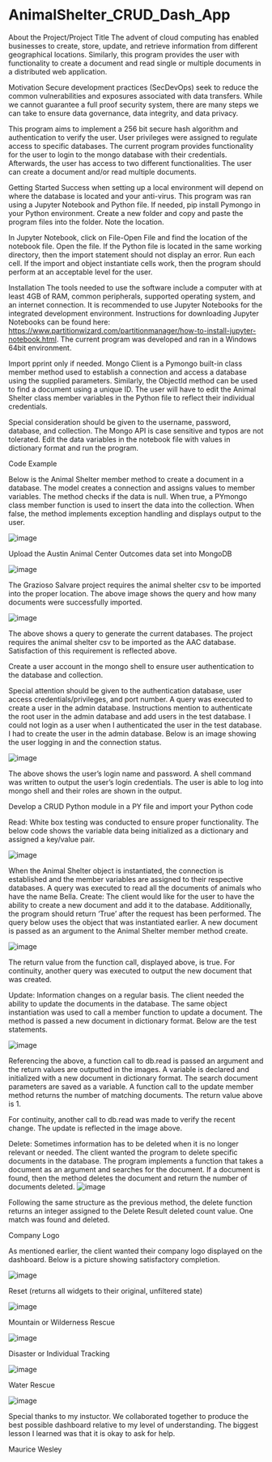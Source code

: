 # AnimalShelter_CRUD_Dash_App
About the Project/Project Title
The advent of cloud computing has enabled businesses to create, store, update, and retrieve information from different geographical locations. Similarly, this program provides the user with functionality to create a document and read single or multiple documents in a distributed web application. 

Motivation
Secure development practices (SecDevOps) seek to reduce the common vulnerabilities and exposures associated with data transfers. While we cannot guarantee a full proof security system, there are many steps we can take to ensure data governance, data integrity, and data privacy.

This program aims to implement a 256 bit secure hash algorithm and authentication to verify the user. User privileges were assigned to regulate access to specific databases. The current program provides functionality for the user to login to the mongo database with their credentials. Afterwards, the user has access to two different functionalities. The user can create a document and/or read multiple documents.

Getting Started
Success when setting up a local environment will depend on where the database is located and your anti-virus. This program was ran using a Jupyter Notebook and Python file. If needed, pip install Pymongo in your Python environment. Create a new folder and copy and paste the program files into the folder. Note the location.

In Jupyter Notebook, click on File-Open File and find the location of the notebook file. Open the file. If the Python file is located in the same working directory, then the import statement should not display an error. Run each cell. If the import and object instantiate cells work, then the program should perform at an acceptable level for the user.

Installation
The tools needed to use the software include a computer with at least 4GB of RAM, common peripherals, supported operating system, and an internet connection. It is recommended to use Jupyter Notebooks for the integrated development environment. Instructions for downloading Jupyter Notebooks can be found here: https://www.partitionwizard.com/partitionmanager/how-to-install-jupyter-notebook.html. The current program was developed and ran in a Windows 64bit environment.

Import pprint only if needed. Mongo Client is a Pymongo built-in class member method used to establish a connection and access a database using the supplied parameters. Similarly, the ObjectId method can be used to find a document using a unique ID. The user will have to edit the Animal Shelter class member variables in the Python file to reflect their individual credentials.

Special consideration should be given to the username, password, database, and collection. The Mongo API is case sensitive and typos are not tolerated. Edit the data variables in the notebook file with values in dictionary format and run the program.

Code Example

Below is the Animal Shelter member method to create a document in a database. The model creates a connection and assigns values to member variables. The method checks if the data is null. When true, a PYmongo class member function is used to insert the data into the collection. When false, the method implements exception handling and displays output to the user.

![image](https://github.com/mwesley8/AnimalShelter_CRUD_Dash_App/assets/105822088/f60bbcf6-a2a8-4436-85b3-044f3719cded)

Upload the Austin Animal Center Outcomes data set into MongoDB

![image](https://github.com/mwesley8/AnimalShelter_CRUD_Dash_App/assets/105822088/9c40bed7-bae5-41ee-bbc2-e5a300772eb7)

The Grazioso Salvare project requires the animal shelter csv to be imported into the proper location. The above image shows the query and how many documents were successfully imported.

![image](https://github.com/mwesley8/AnimalShelter_CRUD_Dash_App/assets/105822088/2222192e-2028-4bb3-9f12-fb8ae7a0c7fd)

The above shows a query to generate the current databases. The project requires the animal shelter csv to be imported as the AAC database. Satisfaction of this requirement is reflected above.

Create a user account in the mongo shell to ensure user authentication to the database and collection.

Special attention should be given to the authentication database, user access credentials/privileges, and port number. A query was executed to create a user in the admin database. Instructions mention to authenticate the root user in the admin database and add users in the test database. I could not login as a user when I authenticated the user in the test database. I had to create the user in the admin database. Below is an image showing the user logging in and the connection status.

![image](https://github.com/mwesley8/AnimalShelter_CRUD_Dash_App/assets/105822088/273efd30-e88a-4db5-8b4b-b10a6967e86f)

The above shows the user’s login name and password. A shell command was written to output the user’s login credentials. The user is able to log into mongo shell and their roles are shown in the output.

Develop a CRUD Python module in a PY file and import your Python code

Read: White box testing was conducted to ensure proper functionality. The below code shows the variable data being initialized as a dictionary and assigned a key/value pair.

![image](https://github.com/mwesley8/AnimalShelter_CRUD_Dash_App/assets/105822088/77f963bf-4df0-421e-bcb1-41c29b01b65c)

When the Animal Shelter object is instantiated, the connection is established and the member variables are assigned to their respective databases. A query was executed to read all the documents of animals who have the name Bella.
Create: The client would like for the user to have the ability to create a new document and add it to the database. Additionally, the program should return ‘True’ after the request has been performed. The query below uses the object that was instantiated earlier. A new document is passed as an argument to the Animal Shelter member method create. 

![image](https://github.com/mwesley8/AnimalShelter_CRUD_Dash_App/assets/105822088/f3014277-fe20-4079-817e-9e1cedd48958)

The return value from the function call, displayed above, is true. For continuity, another query was executed to output the new document that was created.

Update: Information changes on a regular basis. The client needed the ability to update the documents in the database. The same object instantiation was used to call a member function to update a document. The method is passed a new document in dictionary format. Below are the test statements.

![image](https://github.com/mwesley8/AnimalShelter_CRUD_Dash_App/assets/105822088/d9aa4964-b89a-4d41-b05e-322faa811775)

Referencing the above, a function call to db.read is passed an argument and the return values are outputted in the images. A variable is declared and initialized with a new document in dictionary format. The search document parameters are saved as a variable. A function call to the update member method returns the number of matching documents. The return value above is 1.

For continuity, another call to db.read was made to verify the recent change. The update is reflected in the image above.

Delete: Sometimes information has to be deleted when it is no longer relevant or needed. The client wanted the program to delete specific documents in the database. The program implements a function that takes a document as an argument and searches for the document. If a document is found, then the method deletes the document and return the number of documents deleted.
![image](https://github.com/mwesley8/AnimalShelter_CRUD_Dash_App/assets/105822088/d038c9ab-c794-4e4b-9166-5b13a9646832)

Following the same structure as the previous method, the delete function returns an integer assigned to the Delete Result deleted count value. One match was found and deleted.

Company Logo

As mentioned earlier, the client wanted their company logo displayed on the dashboard. Below is a picture showing satisfactory completion.

![image](https://github.com/mwesley8/AnimalShelter_CRUD_Dash_App/assets/105822088/b040ffac-4984-4ecc-a093-c6a62a7ad980)

Reset (returns all widgets to their original, unfiltered state)

![image](https://github.com/mwesley8/AnimalShelter_CRUD_Dash_App/assets/105822088/d381fa24-3475-4356-aea6-3ff5afc8e506)

Mountain or Wilderness Rescue

![image](https://github.com/mwesley8/AnimalShelter_CRUD_Dash_App/assets/105822088/0ea70002-0075-479e-9e53-b14ccfd64d9a)

Disaster or Individual Tracking

![image](https://github.com/mwesley8/AnimalShelter_CRUD_Dash_App/assets/105822088/678d5e51-e2d4-453e-89c3-5557939ec0d0)

Water Rescue

![image](https://github.com/mwesley8/AnimalShelter_CRUD_Dash_App/assets/105822088/67951155-c0e9-4de6-a4ad-dfb1ecf7917a)

Special thanks to my instuctor. We collaborated together to produce the best possible dashboard relative to my level of understanding.
The biggest lesson I learned was that it is okay to ask for help.

Maurice Wesley









